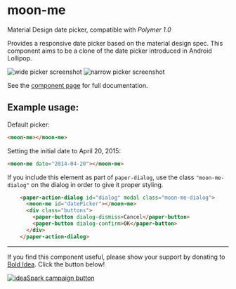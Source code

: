 moon-me
=================
Material Design date picker, compatible with *Polymer 1.0*

Provides a responsive date picker based on the material design spec. This
component aims to be a clone of the date picker introduced in Android Lollipop.

![wide picker screenshot][wide] ![narrow picker screenshot][narrow]

See the [component page](http://bendavis78.github.io/moon-me/) for 
full documentation.

## Example usage:

Default picker:

```html
<moon-me></moon-me>
```

Setting the initial date to April 20, 2015:

```html
<moon-me date="2014-04-20"></moon-me>
```

If you include this element as part of `paper-dialog`, use the class
`"moon-me-dialog"` on the dialog in order to give it proper styling.

```html
    <paper-action-dialog id="dialog" modal class="moon-me-dialog">
      <moon-me id="datePicker"></moon-me>
      <div class="buttons">
        <paper-button dialog-dismiss>Cancel</paper-button>
        <paper-button dialog-confirm>OK</paper-button>
      </div>
    </paper-action-dialog>
```

---

If you find this component useful, please show your support by donating to
[Bold Idea](http://boldidea.org). Click the button below!

[![ideaSpark campaign button][donate]](https://donorbox.org/bold-idea-make-ideaspark-possible-for-dallas-area-students)

[wide]: http://i.imgur.com/pnKuwtk.png
[narrow]: http://i.imgur.com/ExhVflG.png
[donate]: http://www.boldidea.org/donate-badge-md-1.png
